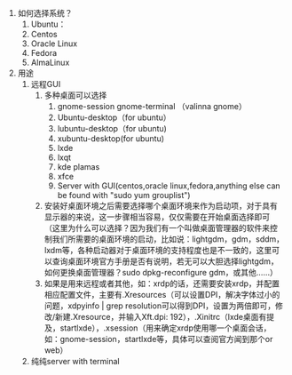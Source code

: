 1. 如何选择系统？
   1. Ubuntu：
   2. Centos
   3. Oracle Linux
   4. Fedora
   5. AlmaLinux
2. 用途
   1. 远程GUI
      1. 多种桌面可以选择
         1. gnome-session gnome-terminal （valinna gnome）
         2. Ubuntu-desktop（for ubuntu）
         3. lubuntu-desktop（for ubuntu)
         4. xubuntu-desktop(for ubuntu)
         5. lxde
         6. lxqt
         7. kde plamas
         8. xfce
         9. Server with GUI(centos,oracle linux,fedora,anything else can be found with "sudo yum grouplist")
      2.  安装好桌面环境之后需要选择哪个桌面环境来作为启动项，对于具有显示器的来说，这一步骤相当容易，仅仅需要在开始桌面选择即可（这里为什么可以选择？因为我们有一个叫做桌面管理器的软件来控制我们所需要的桌面环境的启动，比如说：lightgdm，gdm，sddm，lxdm等，各种启动器对于桌面环境的支持程度也是不一致的，这里可以查询桌面环境官方手册是否有说明，若无可以大胆选择lightgdm，如何更换桌面管理器？sudo dpkg-reconfigure gdm，或其他……）
      3.  如果是用来远程或者其他，如：xrdp的话，还需要安装xrdp，并配置相应配置文件，主要有.Xresources（可以设置DPI，解决字体过小的问题，xdpyinfo | grep resolution可以得到DPI，设置为两倍即可，修改/新建.Xresource，并输入Xft.dpi: 192），.Xinitrc（lxde桌面有提及，startlxde），.xsession（用来确定xrdp使用哪一个桌面会话，如：gnome-session，startlxde等，具体可以查阅官方闻到那个or web）
   2. 纯纯server with terminal